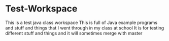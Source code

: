 # Test-Workspace
This is a test java class workspace
This is full of Java example programs and stuff and things that I went through in my class at school
It is for testing different stuff and things and it will sometimes merge with master
